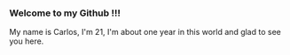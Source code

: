 ### Welcome to my Github !!!

My name is Carlos, I'm 21, I'm about one year in this world and glad to see you here.
